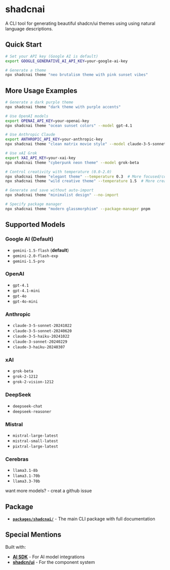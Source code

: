 # shadcnai

A CLI tool for generating beautiful shadcn/ui themes using using natural language descriptions.

## Quick Start

```bash
# Set your API key (Google AI is default)
export GOOGLE_GENERATIVE_AI_API_KEY=your-google-ai-key

# Generate a theme
npx shadcnai theme "neo brutalism theme with pink sunset vibes"
```

## More Usage Examples

```bash
# Generate a dark purple theme
npx shadcnai theme "dark theme with purple accents"

# Use OpenAI models
export OPENAI_API_KEY=your-openai-key
npx shadcnai theme "ocean sunset colors" --model gpt-4.1

# Use Anthropic Claude
export ANTHROPIC_API_KEY=your-anthropic-key
npx shadcnai theme "clean matrix movie style" --model claude-3-5-sonnet-20241022

# Use xAI Grok
export XAI_API_KEY=your-xai-key
npx shadcnai theme "cyberpunk neon theme" --model grok-beta

# Control creativity with temperature (0.0-2.0)
npx shadcnai theme "elegant theme" --temperature 0.3  # More focused/consistent
npx shadcnai theme "wild creative theme" --temperature 1.5  # More creative/diverse

# Generate and save without auto-import
npx shadcnai theme "minimalist design" --no-import

# Specify package manager
npx shadcnai theme "modern glassmorphism" --package-manager pnpm
```

## Supported Models

### Google AI (Default)

- `gemini-1.5-flash` (**default**)
- `gemini-2.0-flash-exp`
- `gemini-1.5-pro`

### OpenAI

- `gpt-4.1`
- `gpt-4.1-mini`
- `gpt-4o`
- `gpt-4o-mini`

### Anthropic

- `claude-3-5-sonnet-20241022`
- `claude-3-5-sonnet-20240620`
- `claude-3-5-haiku-20241022`
- `claude-3-sonnet-20240229`
- `claude-3-haiku-20240307`

### xAI

- `grok-beta`
- `grok-2-1212`
- `grok-2-vision-1212`

### DeepSeek

- `deepseek-chat`
- `deepseek-reasoner`

### Mistral

- `mistral-large-latest`
- `mistral-small-latest`
- `pixtral-large-latest`

### Cerebras

- `llama3.1-8b`
- `llama3.1-70b`
- `llama3.3-70b`

want more models? - creat a github issue

## Package

- **[`packages/shadcnai/`](./packages/shadcnai/)** - The main CLI package with full documentation

## Special Mentions

Built with:

- **[AI SDK](https://sdk.vercel.ai/)** - For AI model integrations
- **[shadcn/ui](https://ui.shadcn.com/)** - For the component system
